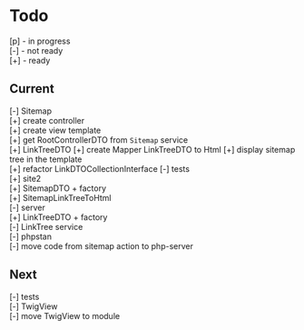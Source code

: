 # Todo

[p] - in progress  
[-] - not ready  
[+] - ready  

## Current

[-] Sitemap  
    [+] create controller  
    [+] create view template  
    [+] get RootControllerDTO from `Sitemap` service  
    [+] LinkTreeDTO
    [+] create Mapper LinkTreeDTO to Html
    [+] display sitemap tree in the template  
    [+] refactor LinkDTOCollectionInterface
    [-] tests  
        [+] site2  
            [+] SitemapDTO + factory  
            [+] SitemapLinkTreeToHtml  
        [-] server  
            [+] LinkTreeDTO + factory  
            [-] LinkTree service  
    [-] phpstan  
    [-] move code from sitemap action to php-server  

## Next

[-] tests  
    [-] TwigView  
[-] move TwigView to module  
